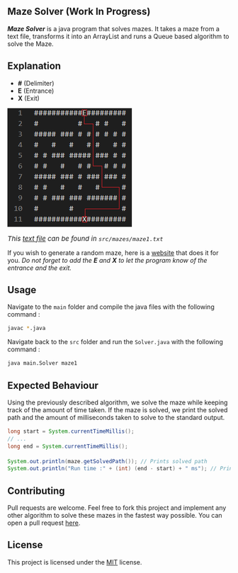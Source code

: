 ## Maze Solver (Work In Progress)

**_Maze Solver_** is a java program that solves mazes. It takes a maze from a text file, transforms it into an ArrayList and runs a Queue based algorithm to solve the Maze.

## Explanation

- **#** (Delimiter)
- **E** (Entrance)
- **X** (Exit)

![maze1](./public/maze1.png)

<span style="font-size: 15px">_This [text file](/src/mazes/maze1.txt) can be found in `src/mazes/maze1.txt`_</span>

If you wish to generate a random maze, here is a [website](https://thenerdshow.com/amaze.html) that does it for you. _Do not forget to add the **E** and **X** to let the program know of the entrance and the exit._

## Usage

Navigate to the `main` folder and compile the java files with the following command :

```bash
javac *.java
```

Navigate back to the `src` folder and run the `Solver.java` with the following command :

```bash
java main.Solver maze1
```

## Expected Behaviour

Using the previously described algorithm, we solve the maze while keeping track of the amount of time taken. If the maze is solved, we print the solved path and the amount of milliseconds taken to solve to the standard output.

```java
long start = System.currentTimeMillis();
// ...
long end = System.currentTimeMillis();

System.out.println(maze.getSolvedPath()); // Prints solved path
System.out.println("Run time :" + (int) (end - start) + " ms"); // Prints time taken to solve
```

## Contributing

Pull requests are welcome. Feel free to fork this project and implement any other algorithm to solve these mazes in the fastest way possible. You can open a pull request [here](https://github.com/ousmanebarry/MazeSolver/pulls).

## License

This project is licensed under the [MIT](/LICENSE) license.
